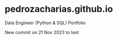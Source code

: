 # pedrozacharias.github.io
Data Engineer (Python &amp; SQL) Portfolio

New commit on 21 Nov 2023 to test

